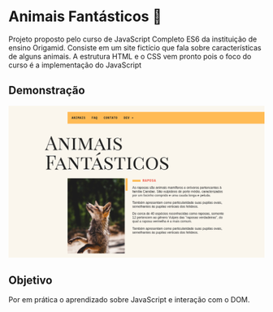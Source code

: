 
# Animais Fantásticos 🚧

Projeto proposto pelo curso de JavaScript Completo ES6 da instituição de ensino Origamid.
Consiste em um site fictício que fala sobre características de alguns animais.
A estrutura HTML e o CSS vem pronto pois o foco do curso é a implementação do JavaScript


## Demonstração

![Parte da home do site](image.png)


## Objetivo

Por em prática o aprendizado sobre JavaScript e interação com o DOM.
